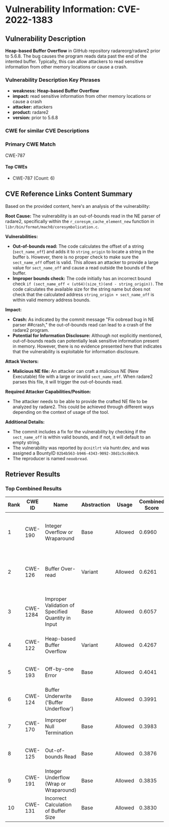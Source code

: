 # Vulnerability Information: CVE-2022-1383

## Vulnerability Description
**Heap-based Buffer Overflow** in GitHub repository radareorg/radare2 prior to 5.6.8. The bug causes the program reads data past the end of the intented buffer. Typically, this can allow attackers to read sensitive information from other memory locations or cause a crash.

### Vulnerability Description Key Phrases
- **weakness:** **Heap-based Buffer Overflow**
- **impact:** read sensitive information from other memory locations or cause a crash
- **attacker:** attackers
- **product:** radare2
- **version:** prior to 5.6.8

### CWE for similar CVE Descriptions
### Primary CWE Match
CWE-787

#### Top CWEs
- CWE-787 (Count: 6)

## CVE Reference Links Content Summary
Based on the provided content, here's an analysis of the vulnerability:

**Root Cause:**
The vulnerability is an out-of-bounds read in the NE parser of radare2, specifically within the `r_coresym_cache_element_new` function in `libr/bin/format/mach0/coresymbolication.c`.

**Vulnerabilities:**
- **Out-of-bounds read:** The code calculates the offset of a string (`sect_name_off`) and adds it to `string_origin` to locate a string in the buffer `b`. However, there is no proper check to make sure the `sect_name_off` offset is valid. This allows an attacker to provide a large value for `sect_name_off` and cause a read outside the bounds of the buffer.
- **Improper bounds check:** The code initially has an incorrect bound check `if (sect_name_off < (ut64)(size_t)(end - string_origin))`. The code calculates the available size for the string name but does not check that the calculated address `string_origin + sect_name_off` is within valid memory address bounds.

**Impact:**
- **Crash:** As indicated by the commit message "Fix oobread bug in NE parser ##crash," the out-of-bounds read can lead to a crash of the radare2 program.
- **Potential for Information Disclosure:** Although not explicitly mentioned, out-of-bounds reads can potentially leak sensitive information present in memory. However, there is no evidence presented here that indicates that the vulnerability is exploitable for information disclosure.

**Attack Vectors:**
- **Malicious NE file:** An attacker can craft a malicious NE (New Executable) file with a large or invalid `sect_name_off`. When radare2 parses this file, it will trigger the out-of-bounds read.

**Required Attacker Capabilities/Position:**
- The attacker needs to be able to provide the crafted NE file to be analyzed by radare2. This could be achieved through different ways depending on the context of usage of the tool.

**Additional Details:**
- The commit includes a fix for the vulnerability by checking if the `sect_name_off` is within valid bounds, and if not, it will default to an empty string.
- The vulnerability was reported by `@cnitlrt` via huntr.dev, and was assigned a BountyID `02b4b563-b946-4343-9092-38d1c5cd60c9`.
- The reproducer is named `neoobread`.

## Retriever Results

### Top Combined Results

| Rank | CWE ID | Name | Abstraction | Usage | Combined Score | Retrievers | Individual Scores |
|------|--------|------|-------------|-------|---------------|------------|-------------------|
| 1 | CWE-190 | Integer Overflow or Wraparound | Base | Allowed | 0.6960 | dense, sparse, graph | dense: 0.574, sparse: 0.250, graph: 0.743 |
| 2 | CWE-126 | Buffer Over-read | Variant | Allowed | 0.6261 | dense, sparse, graph | dense: 0.616, sparse: 0.298, graph: 0.558 |
| 3 | CWE-1284 | Improper Validation of Specified Quantity in Input | Base | Allowed | 0.6057 | dense, sparse, graph | dense: 0.524, sparse: 0.238, graph: 0.579 |
| 4 | CWE-122 | Heap-based Buffer Overflow | Variant | Allowed | 0.4267 | dense, sparse | dense: 0.604, sparse: 0.280 |
| 5 | CWE-193 | Off-by-one Error | Base | Allowed | 0.4041 | dense, sparse | dense: 0.538, sparse: 0.236 |
| 6 | CWE-124 | Buffer Underwrite ('Buffer Underflow') | Base | Allowed | 0.3991 | dense, sparse | dense: 0.550, sparse: 0.216 |
| 7 | CWE-170 | Improper Null Termination | Base | Allowed | 0.3983 | sparse, graph | sparse: 0.203, graph: 0.789 |
| 8 | CWE-125 | Out-of-bounds Read | Base | Allowed | 0.3876 | sparse, graph | sparse: 0.249, graph: 0.686 |
| 9 | CWE-191 | Integer Underflow (Wrap or Wraparound) | Base | Allowed | 0.3835 | dense, sparse | dense: 0.532, sparse: 0.205 |
| 10 | CWE-131 | Incorrect Calculation of Buffer Size | Base | Allowed | 0.3830 | dense, sparse | dense: 0.527, sparse: 0.209 |


